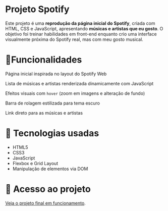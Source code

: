 # Projeto Spotify

Este projeto é uma **reprodução da página inicial do Spotify**, criada com HTML, CSS e JavaScript, apresentando **músicas e artistas que eu gosto**. O objetivo foi treinar habilidades em front-end enquanto crio uma interface visualmente próxima do Spotify real, mas com meu gosto musical.

# 🔧Funcionalidades

Página inicial inspirada no layout do Spotify Web
  
Lista de músicas e artistas renderizada dinamicamente com JavaScript
  
Efeitos visuais com `hover` (zoom em imagens e alteração de fundo)
  
Barra de rolagem estilizada para tema escuro
  
Link direto para as músicas e artistas

# 📍 Tecnologias usadas
- HTML5
- CSS3
- JavaScript
- Flexbox e Grid Layout
- Manipulação de elementos via DOM

# 📂 Acesso ao projeto

[Veja o projeto final em funcionamento](https://bruuhh1.github.io/spotify/).

